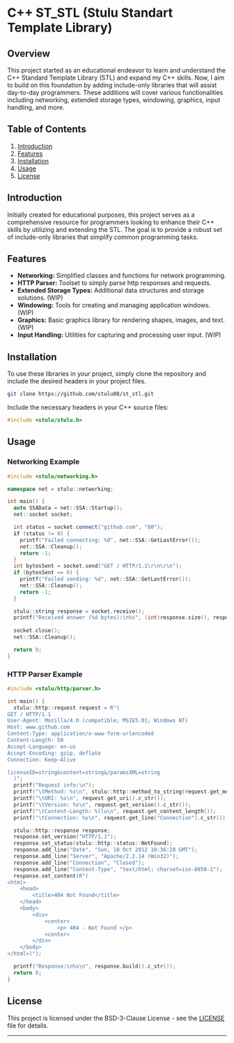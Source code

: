 # C++ ST_STL (Stulu Standart Template Library)

## Overview

This project started as an educational endeavor to learn and understand the C++ Standard Template Library (STL) and expand my C++ skills. Now, I aim to build on this foundation by adding include-only libraries that will assist day-to-day programmers. These additions will cover various functionalities including networking, extended storage types, windowing, graphics, input handling, and more.

## Table of Contents

1. [Introduction](#introduction)
2. [Features](#features)
3. [Installation](#installation)
4. [Usage](#usage)
6. [License](#license)

## Introduction

Initially created for educational purposes, this project serves as a comprehensive resource for programmers looking to enhance their C++ skills by utilizing and extending the STL. The goal is to provide a robust set of include-only libraries that simplify common programming tasks.

## Features

- **Networking:** Simplified classes and functions for network programming.
- **HTTP Parser:** Toolset to simply parse http responses and requests. 
- **Extended Storage Types:** Additional data structures and storage solutions. (WIP)
- **Windowing:** Tools for creating and managing application windows. (WIP)
- **Graphics:** Basic graphics library for rendering shapes, images, and text. (WIP)
- **Input Handling:** Utilities for capturing and processing user input. (WIP)

## Installation

To use these libraries in your project, simply clone the repository and include the desired headers in your project files.

```bash
git clone https://github.com/stulu08/st_stl.git
```

Include the necessary headers in your C++ source files:

```cpp
#include <stulu/stulu.h>
```

## Usage

### Networking Example

```cpp
#include <stulu/networking.h>

namespace net = stulu::networking;

int main() {
  auto SSAData = net::SSA::Startup();
  net::socket socket;

  int status = socket.connect("github.com", "80");
  if (status != 0) {
    printf("Failed connecting: %d", net::SSA::GetLastError());
    net::SSA::Cleanup();
    return -1;
  }
  int bytesSent = socket.send("GET / HTTP/1.1\r\n\r\n");
  if (bytesSent == 0) {
    printf("Failed sending: %d", net::SSA::GetLastError());
    net::SSA::Cleanup();
    return -1;
  }

  stulu::string response = socket.receive();
  printf("Received answer (%d bytes):\n%s", (int)response.size(), response.c_str());
  
  socket.close();
  net::SSA::Cleanup();

  return 0;
}
```

### HTTP Parser Example

```cpp
#include <stulu/http/parser.h>

int main() {
  stulu::http::request request = R"(
GET / HTTP/1.1
User-Agent: Mozilla/4.0 (compatible; MSIE5.01; Windows NT)
Host: www.github.com
Content-Type: application/x-www-form-urlencoded
Content-Length: 50
Accept-Language: en-us
Accept-Encoding: gzip, deflate
Connection: Keep-Alive

licenseID=string&content=string&/paramsXML=string
  )";
  printf("Request info:\n");
  printf("\tMethod: %s\n", stulu::http::method_to_string(request.get_method()).c_str());
  printf("\tURI: %s\n", request.get_uri().c_str());
  printf("\tVersion: %s\n", request.get_version().c_str());
  printf("\tContent-Length: %llu\n", request.get_content_length());
  printf("\tConnection: %s\n", request.get_line("Connection").c_str());

  stulu::http::response response;
  response.set_version("HTTP/1.1");
  response.set_status(stulu::http::status::NotFound);
  response.add_line("Date", "Sun, 18 Oct 2012 10:36:20 GMT");
  response.add_line("Server", "Apache/2.2.14 (Win32)");
  response.add_line("Connection", "Closed");
  response.add_line("Content-Type", "text/html; charset=iso-8859-1");
  response.set_content(R"(
<html>
	<head>
		<title>404 Not Found</title>
	</head>
	<body>
		<div>
			<center>
				<p> 404 - Not Found </p>
			<center>
		</div>
	</body>
</html>)");

  printf("Response:\n%s\n", response.build().c_str());
  return 0;
}
```
## License

This project is licensed under the BSD-3-Clause License - see the [LICENSE](LICENSE) file for details.

---
